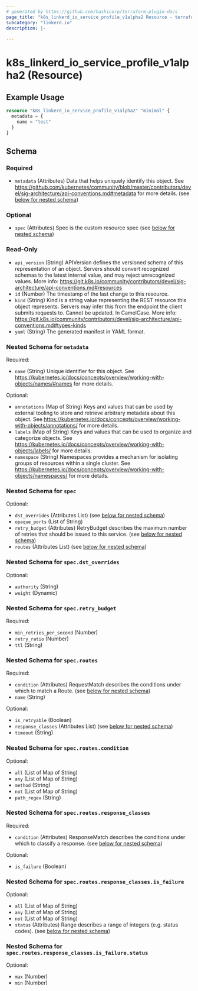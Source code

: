 ```yaml
---
# generated by https://github.com/hashicorp/terraform-plugin-docs
page_title: "k8s_linkerd_io_service_profile_v1alpha2 Resource - terraform-provider-k8s"
subcategory: "linkerd.io"
description: |-
  
---
```


# k8s_linkerd_io_service_profile_v1alpha2 (Resource)



## Example Usage

```terraform
resource "k8s_linkerd_io_service_profile_v1alpha2" "minimal" {
  metadata = {
    name = "test"
  }
}
```

<!-- schema generated by tfplugindocs -->
## Schema

### Required

- `metadata` (Attributes) Data that helps uniquely identify this object. See https://github.com/kubernetes/community/blob/master/contributors/devel/sig-architecture/api-conventions.md#metadata for more details. (see [below for nested schema](#nestedatt--metadata))

### Optional

- `spec` (Attributes) Spec is the custom resource spec (see [below for nested schema](#nestedatt--spec))

### Read-Only

- `api_version` (String) APIVersion defines the versioned schema of this representation of an object. Servers should convert recognized schemas to the latest internal value, and may reject unrecognized values. More info: https://git.k8s.io/community/contributors/devel/sig-architecture/api-conventions.md#resources
- `id` (Number) The timestamp of the last change to this resource.
- `kind` (String) Kind is a string value representing the REST resource this object represents. Servers may infer this from the endpoint the client submits requests to. Cannot be updated. In CamelCase. More info: https://git.k8s.io/community/contributors/devel/sig-architecture/api-conventions.md#types-kinds
- `yaml` (String) The generated manifest in YAML format.

<a id="nestedatt--metadata"></a>
### Nested Schema for `metadata`

Required:

- `name` (String) Unique identifier for this object. See https://kubernetes.io/docs/concepts/overview/working-with-objects/names/#names for more details.

Optional:

- `annotations` (Map of String) Keys and values that can be used by external tooling to store and retrieve arbitrary metadata about this object. See https://kubernetes.io/docs/concepts/overview/working-with-objects/annotations/ for more details.
- `labels` (Map of String) Keys and values that can be used to organize and categorize objects. See https://kubernetes.io/docs/concepts/overview/working-with-objects/labels/ for more details.
- `namespace` (String) Namespaces provides a mechanism for isolating groups of resources within a single cluster. See https://kubernetes.io/docs/concepts/overview/working-with-objects/namespaces/ for more details.


<a id="nestedatt--spec"></a>
### Nested Schema for `spec`

Optional:

- `dst_overrides` (Attributes List) (see [below for nested schema](#nestedatt--spec--dst_overrides))
- `opaque_ports` (List of String)
- `retry_budget` (Attributes) RetryBudget describes the maximum number of retries that should be issued to this service. (see [below for nested schema](#nestedatt--spec--retry_budget))
- `routes` (Attributes List) (see [below for nested schema](#nestedatt--spec--routes))

<a id="nestedatt--spec--dst_overrides"></a>
### Nested Schema for `spec.dst_overrides`

Optional:

- `authority` (String)
- `weight` (Dynamic)


<a id="nestedatt--spec--retry_budget"></a>
### Nested Schema for `spec.retry_budget`

Required:

- `min_retries_per_second` (Number)
- `retry_ratio` (Number)
- `ttl` (String)


<a id="nestedatt--spec--routes"></a>
### Nested Schema for `spec.routes`

Required:

- `condition` (Attributes) RequestMatch describes the conditions under which to match a Route. (see [below for nested schema](#nestedatt--spec--routes--condition))
- `name` (String)

Optional:

- `is_retryable` (Boolean)
- `response_classes` (Attributes List) (see [below for nested schema](#nestedatt--spec--routes--response_classes))
- `timeout` (String)

<a id="nestedatt--spec--routes--condition"></a>
### Nested Schema for `spec.routes.condition`

Optional:

- `all` (List of Map of String)
- `any` (List of Map of String)
- `method` (String)
- `not` (List of Map of String)
- `path_regex` (String)


<a id="nestedatt--spec--routes--response_classes"></a>
### Nested Schema for `spec.routes.response_classes`

Required:

- `condition` (Attributes) ResponseMatch describes the conditions under which to classify a response. (see [below for nested schema](#nestedatt--spec--routes--response_classes--condition))

Optional:

- `is_failure` (Boolean)

<a id="nestedatt--spec--routes--response_classes--condition"></a>
### Nested Schema for `spec.routes.response_classes.is_failure`

Optional:

- `all` (List of Map of String)
- `any` (List of Map of String)
- `not` (List of Map of String)
- `status` (Attributes) Range describes a range of integers (e.g. status codes). (see [below for nested schema](#nestedatt--spec--routes--response_classes--is_failure--status))

<a id="nestedatt--spec--routes--response_classes--is_failure--status"></a>
### Nested Schema for `spec.routes.response_classes.is_failure.status`

Optional:

- `max` (Number)
- `min` (Number)


